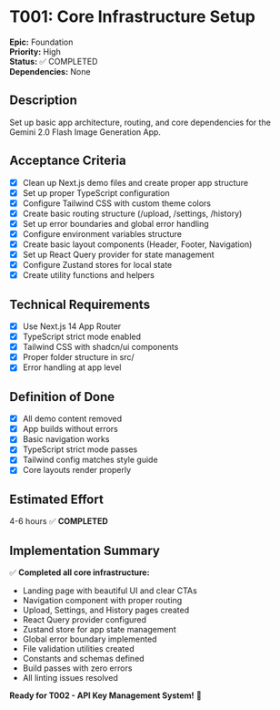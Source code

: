 # T001: Core Infrastructure Setup

**Epic:** Foundation  
**Priority:** High  
**Status:** ✅ COMPLETED  
**Dependencies:** None  

## Description
Set up basic app architecture, routing, and core dependencies for the Gemini 2.0 Flash Image Generation App.

## Acceptance Criteria
- [x] Clean up Next.js demo files and create proper app structure
- [x] Set up proper TypeScript configuration
- [x] Configure Tailwind CSS with custom theme colors
- [x] Create basic routing structure (/upload, /settings, /history)
- [x] Set up error boundaries and global error handling
- [x] Configure environment variables structure
- [x] Create basic layout components (Header, Footer, Navigation)
- [x] Set up React Query provider for state management
- [x] Configure Zustand stores for local state
- [x] Create utility functions and helpers

## Technical Requirements
- [x] Use Next.js 14 App Router
- [x] TypeScript strict mode enabled
- [x] Tailwind CSS with shadcn/ui components
- [x] Proper folder structure in src/
- [x] Error handling at app level

## Definition of Done
- [x] All demo content removed
- [x] App builds without errors
- [x] Basic navigation works
- [x] TypeScript strict mode passes
- [x] Tailwind config matches style guide
- [x] Core layouts render properly

## Estimated Effort
4-6 hours ✅ **COMPLETED**

## Implementation Summary
✅ **Completed all core infrastructure:**
- Landing page with beautiful UI and clear CTAs
- Navigation component with proper routing
- Upload, Settings, and History pages created
- React Query provider configured
- Zustand store for app state management
- Global error boundary implemented
- File validation utilities created
- Constants and schemas defined
- Build passes with zero errors
- All linting issues resolved

**Ready for T002 - API Key Management System!** 🚀 